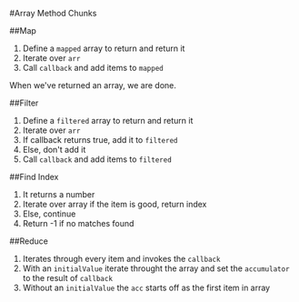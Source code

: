 #Array Method Chunks 

##Map 
1. Define a `mapped` array to return and return it
2. Iterate over `arr`
3. Call `callback` and add items to `mapped`

When we've returned an array, we are done.

##Filter
1. Define a `filtered` array to return and return it
2. Iterate over `arr`
3. If callback returns true, add it to `filtered`
4. Else, don't add it
5. Call `callback` and add items to `filtered`

##Find Index
1. It returns a number
2. Iterate over array if the item is good, return index
3. Else, continue
4. Return -1 if no matches found

##Reduce
1. Iterates through every item and invokes the `callback`
2. With an `initialValue` iterate throught the array and set the `accumulator` to the result of `callback`
3. Without an `initialValue` the `acc` starts off as the first item in array